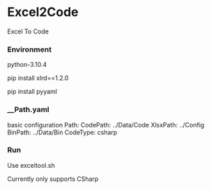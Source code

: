 # Excel2Code
Excel To  Code

### Environment
python-3.10.4

pip install xlrd==1.2.0

pip install pyyaml


### __Path.yaml    
basic configuration
Path:
  CodePath: ../Data/Code
  XlsxPath: ../Config
  BinPath: ../Data/Bin
  CodeType: csharp   

### Run
Use exceltool.sh




Currently only supports CSharp
